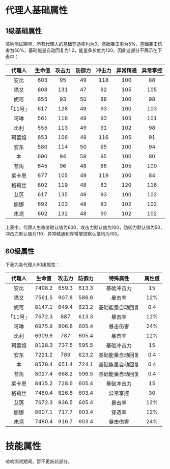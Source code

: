 # 代理人基础属性

## 1级基础属性

喧响测试期间，所有代理人的基础穿透率均为0，基础暴击率为5%，基础暴击伤害为50%，基础能量自动回复为1.2，能量条长度为120，因此这部分不展示在下表中：

| 代理人   | 生命值 | 攻击力 | 防御力 | 冲击力 | 异常精通 | 异常掌控 |
|:-----:|:---:|:---:|:---:|:---:|:----:|:----:|
| 安比    | 603 | 95  | 49  | 118 | 100  | 88   |
| 猫又    | 608 | 131 | 47  | 92  | 105  | 105  |
| 妮可    | 655 | 93  | 50  | 88  | 100  | 98   |
| 「11号」 | 617 | 128 | 49  | 93  | 100  | 103  |
| 可琳    | 561 | 116 | 49  | 93  | 105  | 101  |
| 比利    | 555 | 113 | 49  | 91  | 102  | 98   |
| 珂蕾妲   | 653 | 106 | 48  | 116 | 105  | 91   |
| 安东    | 580 | 114 | 50  | 95  | 100  | 94   |
| 本     | 690 | 94  | 58  | 95  | 100  | 80   |
| 苍角    | 645 | 96  | 48  | 86  | 105  | 100  |
| 莱卡恩   | 677 | 105 | 49  | 119 | 100  | 84   |
| 格莉丝   | 602 | 119 | 48  | 83  | 120  | 116  |
| 艾莲    | 617 | 135 | 49  | 93  | 100  | 102  |
| 丽娜    | 692 | 103 | 48  | 83  | 102  | 102  |
| 朱鸢    | 602 | 132 | 48  | 90  | 102  | 102  |

上表中，代理人生命值默认值为600，攻击力默认值为100，防御力默认值为50，冲击力默认值为110，异常精通和异常掌控默认值均为100。

## 60级属性

下表为各代理人60级属性：

| 代理人   | 生命值    | 攻击力   | 防御力   | 特殊属性     | 属性值 |
|:-----:|:------:|:-----:|:-----:|:--------:|:---:|
| 安比    | 7498.2 | 659.3 | 613.3 | 基础冲击力    | 15  |
| 猫又    | 7561.5 | 907.8 | 586.6 | 暴击率      | 12% |
| 妮可    | 8147.1 | 649.4 | 623.2 | 基础能量自动回复 | 0.4 |
| 「11号」 | 7672.3 | 887   | 613.3 | 暴击率      | 12% |
| 可琳    | 6975.9 | 806.8 | 605.4 | 暴击伤害     | 24% |
| 比利    | 6909.6 | 787   | 605.4 | 暴击率      | 12% |
| 珂蕾妲   | 8128.3 | 737.5 | 595.5 | 基础冲击力    | 15  |
| 安东    | 7221.2 | 789   | 623.2 | 基础能量自动回复 | 0.4 |
| 本     | 8578.4 | 651.4 | 724.1 | 基础能量自动回复 | 0.4 |
| 苍角    | 8027.4 | 668.2 | 596.5 | 基础能量自动回复 | 0.4 |
| 莱卡恩   | 8415.2 | 728.6 | 605.4 | 基础冲击力    | 15  |
| 格莉丝   | 7480.4 | 826.6 | 603.4 | 异常掌控     | 30  |
| 艾莲    | 7672.3 | 936.5 | 605.4 | 暴击率      | 12% |
| 丽娜    | 8607.1 | 717.7 | 603.4 | 穿透率      | 12% |
| 朱鸢    | 7480.4 | 916.7 | 603.4 | 暴击伤害     | 24% |

# 技能属性
    
喧响测试期间，暂不更新此部分。
